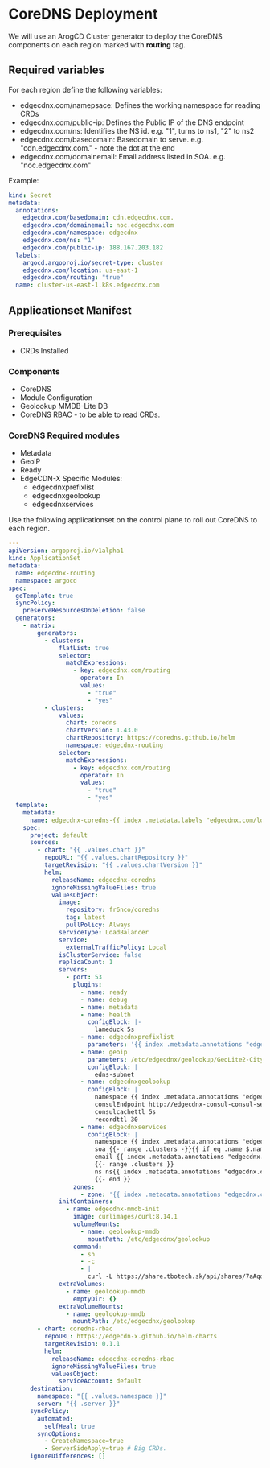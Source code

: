 # CoreDNS Deployment
We will use an ArogCD Cluster generator to deploy the CoreDNS components on each region marked with **routing** tag.

## Required variables
For each region define the following variables:
* edgecdnx.com/namepsace: Defines the working namespace for reading CRDs
* edgecdnx.com/public-ip: Defines the Public IP of the DNS endpoint
* edgecdnx.com/ns: Identifies the NS id. e.g. "1", turns to ns1, "2" to ns2
* edgecdnx.com/basedomain: Basedomain to serve. e.g. "cdn.edgecdnx.com." - note the dot at the end
* edgecdnx.com/domainemail: Email address listed in SOA. e.g. "noc.edgecdnx.com"

Example:
```yaml
kind: Secret
metadata:
  annotations:
    edgecdnx.com/basedomain: cdn.edgecdnx.com.
    edgecdnx.com/domainemail: noc.edgecdnx.com
    edgecdnx.com/namespace: edgecdnx
    edgecdnx.com/ns: "1"
    edgecdnx.com/public-ip: 188.167.203.182
  labels:
    argocd.argoproj.io/secret-type: cluster
    edgecdnx.com/location: us-east-1
    edgecdnx.com/routing: "true"
  name: cluster-us-east-1.k8s.edgecdnx.com
```

## Applicationset Manifest

### Prerequisites
* CRDs Installed

### Components
* CoreDNS
* Module Configuration
* Geolookup MMDB-Lite DB
* CoreDNS RBAC - to be able to read CRDs.

### CoreDNS Required modules
* Metadata
* GeoIP
* Ready
* EdgeCDN-X Specific Modules:
    * edgecdnxprefixlist
    * edgecdnxgeolookup
    * edgecdnxservices

Use the following applicationset on the control plane to roll out CoreDNS to each region.

```yaml
---
apiVersion: argoproj.io/v1alpha1
kind: ApplicationSet
metadata:
  name: edgecdnx-routing
  namespace: argocd
spec:
  goTemplate: true
  syncPolicy:
    preserveResourcesOnDeletion: false
  generators:
    - matrix:
        generators:
          - clusters:
              flatList: true
              selector:
                matchExpressions:
                  - key: edgecdnx.com/routing
                    operator: In
                    values:
                      - "true"
                      - "yes"
          - clusters:
              values:
                chart: coredns
                chartVersion: 1.43.0
                chartRepository: https://coredns.github.io/helm
                namespace: edgecdnx-routing
              selector:
                matchExpressions:
                  - key: edgecdnx.com/routing
                    operator: In
                    values:
                      - "true"
                      - "yes"
  template:
    metadata:
      name: edgecdnx-coredns-{{ index .metadata.labels "edgecdnx.com/location" }}
    spec:
      project: default
      sources:
        - chart: "{{ .values.chart }}"
          repoURL: "{{ .values.chartRepository }}"
          targetRevision: "{{ .values.chartVersion }}"
          helm:
            releaseName: edgecdnx-coredns
            ignoreMissingValueFiles: true
            valuesObject:
              image:
                repository: fr6nco/coredns
                tag: latest
                pullPolicy: Always
              serviceType: LoadBalancer
              service:
                externalTrafficPolicy: Local
              isClusterService: false
              replicaCount: 1
              servers:
                - port: 53
                  plugins:
                    - name: ready
                    - name: debug
                    - name: metadata
                    - name: health
                      configBlock: |-
                        lameduck 5s
                    - name: edgecdnxprefixlist
                      parameters: '{{ index .metadata.annotations "edgecdnx.com/namespace" }}'
                    - name: geoip
                      parameters: /etc/edgecdnx/geolookup/GeoLite2-City.mmdb
                      configBlock: |
                        edns-subnet
                    - name: edgecdnxgeolookup
                      configBlock: |
                        namespace {{ index .metadata.annotations "edgecdnx.com/namespace" }}
                        consulEndpoint http://edgecdnx-consul-consul-server:8500
                        consulcachettl 5s
                        recordttl 30
                    - name: edgecdnxservices
                      configBlock: |
                        namespace {{ index .metadata.annotations "edgecdnx.com/namespace" }}
                        soa {{- range .clusters -}}{{ if eq .name $.name }} ns{{ index .metadata.annotations "edgecdnx.com/ns" }}{{ end -}}{{- end }}
                        email {{ index .metadata.annotations "edgecdnx.com/domainemail" }}
                        {{- range .clusters }}
                        ns ns{{ index .metadata.annotations "edgecdnx.com/ns" }} {{ index .metadata.annotations "edgecdnx.com/public-ip" }}
                        {{- end }}
                  zones:  
                    - zone: '{{ index .metadata.annotations "edgecdnx.com/basedomain" }}'
              initContainers:
                - name: edgecdnx-mmdb-init
                  image: curlimages/curl:8.14.1
                  volumeMounts:
                    - name: geolookup-mmdb
                      mountPath: /etc/edgecdnx/geolookup
                  command:
                    - sh
                    - -c
                    - |
                      curl -L https://share.tbotech.sk/api/shares/7aAqdIUO/files/4e046472-f00d-4275-be7b-b5228ff200ce -o /etc/edgecdnx/geolookup/GeoLite2-City.mmdb
              extraVolumes:
                - name: geolookup-mmdb
                  emptyDir: {}
              extraVolumeMounts:
                - name: geolookup-mmdb
                  mountPath: /etc/edgecdnx/geolookup
        - chart: coredns-rbac
          repoURL: https://edgecdn-x.github.io/helm-charts
          targetRevision: 0.1.1
          helm:
            releaseName: edgecdnx-coredns-rbac
            ignoreMissingValueFiles: true
            valuesObject:
              serviceAccount: default
      destination:
        namespace: "{{ .values.namespace }}"
        server: "{{ .server }}"
      syncPolicy:
        automated:
          selfHeal: true
        syncOptions:
          - CreateNamespace=true
          - ServerSideApply=true # Big CRDs.
      ignoreDifferences: []

```

